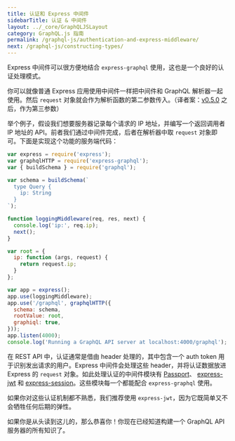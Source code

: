 ```yaml
---
title: 认证和 Express 中间件
sidebarTitle: 认证 & 中间件
layout: ../_core/GraphQLJSLayout
category: GraphQL.js 指南
permalink: /graphql-js/authentication-and-express-middleware/
next: /graphql-js/constructing-types/
---
```


Express 中间件可以很方便地结合 `express-graphql` 使用，这也是一个良好的认证处理模式。

你可以就像普通 Express 应用使用中间件一样把中间件和 GraphQL 解析器一起使用。然后 `request` 对象就会作为解析函数的第二参数传入。（译者案：[v0.5.0](https://github.com/graphql/graphql-js/releases/tag/v0.5.0) 之后，作为第三参数）

举个例子，假设我们想要服务器记录每个请求的 IP 地址，并编写一个返回调用者 IP 地址的 API。前者我们通过中间件完成，后者在解析器中取 `request` 对象即可。下面是实现这个功能的服务端代码：

```javascript
var express = require('express');
var graphqlHTTP = require('express-graphql');
var { buildSchema } = require('graphql');

var schema = buildSchema(`
  type Query {
    ip: String
  }
`);

function loggingMiddleware(req, res, next) {
  console.log('ip:', req.ip);
  next();
}

var root = {
  ip: function (args, request) {
    return request.ip;
  }
};

var app = express();
app.use(loggingMiddleware);
app.use('/graphql', graphqlHTTP({
  schema: schema,
  rootValue: root,
  graphiql: true,
}));
app.listen(4000);
console.log('Running a GraphQL API server at localhost:4000/graphql');
```

在 REST API 中，认证通常是借由 header 处理的，其中包含一个 auth token 用于识别发出请求的用户。Express 中间件会处理这些 header，并将认证数据放进 Express 的 `request` 对象。如此处理认证的中间件模块有 [Passport](http://passportjs.org/)、 [express-jwt](https://github.com/auth0/express-jwt) 和 [express-session](https://github.com/expressjs/session)。这些模块每一个都能配合 `express-graphql` 使用。

如果你对这些认证机制都不熟悉，我们推荐使用 `express-jwt`，因为它既简单又不会牺牲任何后期的弹性。

如果你是从头读到这儿的，那么恭喜你！你现在已经知道构建一个 GraphQL API 服务器的所有知识了。
